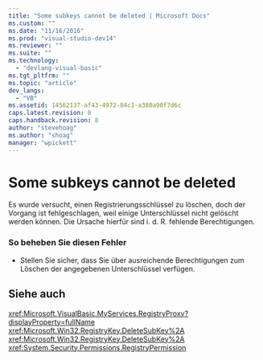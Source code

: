 ```yaml
---
title: "Some subkeys cannot be deleted | Microsoft Docs"
ms.custom: ""
ms.date: "11/16/2016"
ms.prod: "visual-studio-dev14"
ms.reviewer: ""
ms.suite: ""
ms.technology: 
  - "devlang-visual-basic"
ms.tgt_pltfrm: ""
ms.topic: "article"
dev_langs: 
  - "VB"
ms.assetid: 14562137-af43-4972-84c1-a380a90f7d6c
caps.latest.revision: 8
caps.handback.revision: 8
author: "stevehoag"
ms.author: "shoag"
manager: "wpickett"
---
```

# Some subkeys cannot be deleted
Es wurde versucht, einen Registrierungsschlüssel zu löschen, doch der Vorgang ist fehlgeschlagen, weil einige Unterschlüssel nicht gelöscht werden können.  Die Ursache hierfür sind i. d. R. fehlende Berechtigungen.  
  
### So beheben Sie diesen Fehler  
  
-   Stellen Sie sicher, dass Sie über ausreichende Berechtigungen zum Löschen der angegebenen Unterschlüssel verfügen.  
  
## Siehe auch  
 <xref:Microsoft.VisualBasic.MyServices.RegistryProxy?displayProperty=fullName>   
 <xref:Microsoft.Win32.RegistryKey.DeleteSubKey%2A>   
 <xref:Microsoft.Win32.RegistryKey.DeleteSubKey%2A>   
 <xref:System.Security.Permissions.RegistryPermission>